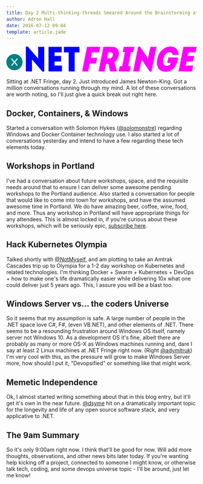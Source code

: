 ```yaml
---
title: Day 2 Multi-thinking-threads Smeared Around the Brainstorming at .NET Fringe
author: Adron Hall
date: 2016-07-12 09:04
template: article.jade
---
```

![.NET Fringe Logo](logo.png)

Sitting at .NET Fringe, day 2. Just introduced James Newton-King. Got a million conversations running through my mind. A lot of these conversations are worth noting, so I'll just give a quick break out right here.

<span class="more"></span>

## Docker, Containers, & Windows

Started a conversation with Solomon Hykes ([@solomonstre](https://twitter.com/solomonstre)) regarding Windows and Docker Container technology use. I also started a lot of conversations yesterday and intend to have a few regarding these tech elements today.

## Workshops in Portland

I've had a conversation about future workshops, space, and the requisite needs around that to ensure I can deliver some awesome pending workshops to the Portland audience. Also started a conversation for people that would like to come into town for workshops, and have the assumed awesome time in Portland. We do have amazing beer, coffee, wine, food, and more. Thus any workshop in Portland will have appropriate things for any attendees. This is almost locked in, if you're curious about these workshops, which will be seriously epic, [subscribe here](http://blog.adron.me/thrashingcodenews.html).

## Hack Kubernetes Olympia

Talked shortly with [@NotMyself](https://twitter.com/NotMyself), and am plotting to take an Amtrak Cascades trip up to Olympia for a 1-2 day workshop on Kubernetes and related technologies. I'm thinking Docker + Swarm + Kubernetes + DevOps + how to make one's life dramatically easier while delivering 10x what one could deliver just 5 years ago. This, I assure you will be a blast too.

## Windows Server vs...  the coders Universe

So it seems that my assumption is safe. A large number of people in the .NET space love C#, F#, (even VB.NET), and other elements of .NET. There seems to be a resounding frustration around Windows OS itself, namely server not Windows 10. As a development OS it's fine, albeit there are probably as many or more OS-X as Windows machines running and, dare I say at least 2 Linux machines at .NET Fringe right now. (Right [@adymitruk](https://twitter.com/adymitruk)) I'm very cool with this, as the pressure will grow to make Windows Server more, how should I put it, "Devopsified" or something like that might work.

## Memetic Independence

Ok, I almost started writing something about that in this blog entry, but it'll get it's own in the near future. [@dsyme](https://twitter.com/dsyme) hit on a dramatically important topic for the longevity and life of any open source software stack, and very applicative to .NET.

## The 9am Summary

So it's only 9:00am right now. I think that'll be good for now. Will add more thoughts, observations, and other news bits later today. If you're wanting help kicking off a project, connected to someone I might know, or otherwise talk tech, coding, and some devops universe topic - I'll be around, just let me know!